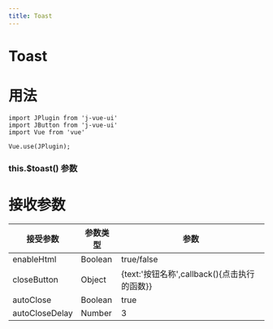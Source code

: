 ```yaml
---
title: Toast
---
```


# Toast

# 用法
```
import JPlugin from 'j-vue-ui'
import JButton from 'j-vue-ui'
import Vue from 'vue'

Vue.use(JPlugin);
```
### this.$toast() 参数
#  接收参数

|接受参数|参数类型|参数|
| ------ | ------ | ------ |
|enableHtml|Boolean|true/false|
|closeButton|Object|{text:'按钮名称',callback(){点击执行的函数}}|
|autoClose|Boolean|true|
|autoCloseDelay|Number|3|
<ClientOnly>
  <toast-demo-1></toast-demo-1>
  <toast-demo-2></toast-demo-2>
  <toast-demo-3></toast-demo-3>
</ClientOnly>

